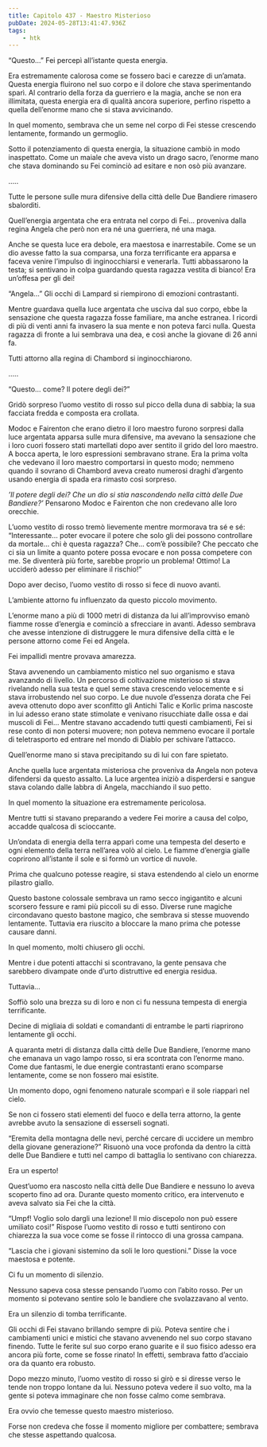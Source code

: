 ```yaml
---
title: Capitolo 437 - Maestro Misterioso
pubDate: 2024-05-28T13:41:47.936Z
tags:
    - htk
---
```


“Questo…” Fei percepì all’istante questa energia.

Era estremamente calorosa come se fossero baci e carezze di un’amata. Questa energia fluirono nel suo corpo e il dolore che stava sperimentando sparì. Al contrario della forza da guerriero e la magia, anche se non era illimitata, questa energia era di qualità ancora superiore, perfino rispetto a quella dell’enorme mano che si stava avvicinando.

In quel momento, sembrava che un seme nel corpo di Fei stesse crescendo lentamente, formando un germoglio.

Sotto il potenziamento di questa energia, la situazione cambiò in modo inaspettato. Come un maiale che aveva visto un drago sacro, l’enorme mano che stava dominando su Fei cominciò ad esitare e non osò più avanzare.

…..

Tutte le persone sulle mura difensive della città delle Due Bandiere rimasero sbalorditi.

Quell’energia argentata che era entrata nel corpo di Fei… proveniva dalla regina Angela che però non era né una guerriera, né una maga.

Anche se questa luce era debole, era maestosa e inarrestabile. Come se un dio avesse fatto la sua comparsa, una forza terrificante era apparsa e faceva venire l’impulso di inginocchiarsi e venerarla. Tutti abbassarono la testa; si sentivano in colpa guardando questa ragazza vestita di bianco! Era un’offesa per gli dei!

“Angela…” Gli occhi di Lampard si riempirono di emozioni contrastanti.

Mentre guardava quella luce argentata che usciva dal suo corpo, ebbe la sensazione che questa ragazza fosse familiare, ma anche estranea. I ricordi di più di venti anni fa invasero la sua mente e non poteva farci nulla. Questa ragazza di fronte a lui sembrava una dea, e così anche la giovane di 26 anni fa.

Tutti attorno alla regina di Chambord si inginocchiarono.

…..

“Questo… come? Il potere degli dei?”

Gridò sorpreso l’uomo vestito di rosso sul picco della duna di sabbia; la sua facciata fredda e composta era crollata.

Modoc e Fairenton che erano dietro il loro maestro furono sorpresi dalla luce argentata apparsa sulle mura difensive, ma avevano la sensazione che i loro cuori fossero stati martellati dopo aver sentito il grido del loro maestro. A bocca aperta, le loro espressioni sembravano strane. Era la prima volta che vedevano il loro maestro comportarsi in questo modo; nemmeno quando il sovrano di Chambord aveva creato numerosi draghi d’argento usando energia di spada era rimasto così sorpreso.

<em>’Il potere degli dei? Che un dio si stia nascondendo nella città delle Due Bandiere?’</em> Pensarono Modoc e Fairenton che non credevano alle loro orecchie.

L’uomo vestito di rosso tremò lievemente mentre mormorava tra sé e sé: “Interessante… poter evocare il potere che solo gli dei possono controllare da mortale… chi è questa ragazza? Che… com’è possibile? Che peccato che ci sia un limite a quanto potere possa evocare e non possa competere con me. Se diventerà più forte, sarebbe proprio un problema! Ottimo! La ucciderò adesso per eliminare il rischio!”

Dopo aver deciso, l’uomo vestito di rosso si fece di nuovo avanti.

L’ambiente attorno fu influenzato da questo piccolo movimento.

L’enorme mano a più di 1000 metri di distanza da lui all’improvviso emanò fiamme rosse d’energia e cominciò a sfrecciare in avanti. Adesso sembrava che avesse intenzione di distruggere le mura difensive della città e le persone attorno come Fei ed Angela.

Fei impallidì mentre provava amarezza.

Stava avvenendo un cambiamento mistico nel suo organismo e stava avanzando di livello. Un percorso di coltivazione misterioso si stava rivelando nella sua testa e quel seme stava crescendo velocemente e si stava irrobustendo nel suo corpo. Le due nuvole d’essenza dorata che Fei aveva ottenuto dopo aver sconfitto gli Antichi Talic e Korlic prima nascoste in lui adesso erano state stimolate e venivano risucchiate dalle ossa e dai muscoli di Fei… Mentre stavano accadendo tutti questi cambiamenti, Fei si rese conto di non potersi muovere; non poteva nemmeno evocare il portale di teletrasporto ed entrare nel mondo di Diablo per schivare l’attacco.

Quell’enorme mano si stava precipitando su di lui con fare spietato.

Anche quella luce argentata misteriosa che proveniva da Angela non poteva difendersi da questo assalto. La luce argentea iniziò a disperdersi e sangue stava colando dalle labbra di Angela, macchiando il suo petto.

In quel momento la situazione era estremamente pericolosa.

Mentre tutti si stavano preparando a vedere Fei morire a causa del colpo, accadde qualcosa di scioccante.

Un’ondata di energia della terra apparì come una tempesta del deserto e ogni elemento della terra nell’area volò al cielo. Le fiamme d’energia gialle coprirono all’istante il sole e si formò un vortice di nuvole.

Prima che qualcuno potesse reagire, si stava estendendo al cielo un enorme pilastro giallo.

Questo bastone colossale sembrava un ramo secco ingigantito e alcuni scorsero fessure e rami più piccoli su di esso. Diverse rune magiche circondavano questo bastone magico, che sembrava si stesse muovendo lentamente. Tuttavia era riuscito a bloccare la mano prima che potesse causare danni.

In quel momento, molti chiusero gli occhi.

Mentre i due potenti attacchi si scontravano, la gente pensava che sarebbero divampate onde d’urto distruttive ed energia residua.

Tuttavia…

Soffiò solo una brezza su di loro e non ci fu nessuna tempesta di energia terrificante.

Decine di migliaia di soldati e comandanti di entrambe le parti riaprirono lentamente gli occhi.

A quaranta metri di distanza dalla città delle Due Bandiere, l’enorme mano che emanava un vago lampo rosso, si era scontrata con l’enorme mano. Come due fantasmi, le due energie contrastanti erano scomparse lentamente, come se non fossero mai esistite.

Un momento dopo, ogni fenomeno naturale scomparì e il sole riapparì nel cielo.

Se non ci fossero stati elementi del fuoco e della terra attorno, la gente avrebbe avuto la sensazione di esserseli sognati.

“Eremita della montagna delle nevi, perché cercare di uccidere un membro della giovane generazione?” Risuonò una voce profonda da dentro la città delle Due Bandiere e tutti nel campo di battaglia lo sentivano con chiarezza.

Era un esperto!

Quest’uomo era nascosto nella città delle Due Bandiere e nessuno lo aveva scoperto fino ad ora. Durante questo momento critico, era intervenuto e aveva salvato sia Fei che la città.

“Umpf! Voglio solo dargli una lezione! Il mio discepolo non può essere umiliato così!” Rispose l’uomo vestito di rosso e tutti sentirono con chiarezza la sua voce come se fosse il rintocco di una grossa campana.

“Lascia che i giovani sistemino da soli le loro questioni.” Disse la voce maestosa e potente.

Ci fu un momento di silenzio.

Nessuno sapeva cosa stesse pensando l’uomo con l’abito rosso. Per un momento si potevano sentire solo le bandiere che svolazzavano al vento.

Era un silenzio di tomba terrificante.

Gli occhi di Fei stavano brillando sempre di più. Poteva sentire che i cambiamenti unici e mistici che stavano avvenendo nel suo corpo stavano finendo. Tutte le ferite sul suo corpo erano guarite e il suo fisico adesso era ancora più forte, come se fosse rinato! In effetti, sembrava fatto d’acciaio ora da quanto era robusto.

Dopo mezzo minuto, l’uomo vestito di rosso si girò e si diresse verso le tende non troppo lontane da lui. Nessuno poteva vedere il suo volto, ma la gente si poteva immaginare che non fosse calmo come sembrava.

Era ovvio che temesse questo maestro misterioso.

Forse non credeva che fosse il momento migliore per combattere; sembrava che stesse aspettando qualcosa.



